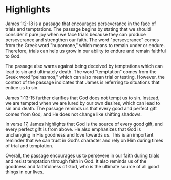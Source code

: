 # Highlights

James 1:2-18 is a passage that encourages perseverance in the face of trials and temptations. The passage begins by stating that we should consider it pure joy when we face trials because they can produce perseverance and strengthen our faith. The word "perseverance" comes from the Greek word "hupomone," which means to remain under or endure. Therefore, trials can help us grow in our ability to endure and remain faithful to God.

The passage also warns against being deceived by temptations which can lead to sin and ultimately death. The word "temptation" comes from the Greek word "peirasmos," which can also mean trial or testing. However, the context of the passage indicates that James is referring to situations that entice us to sin.

James 1:13-15 further clarifies that God does not tempt us to sin. Instead, we are tempted when we are lured by our own desires, which can lead to sin and death. The passage reminds us that every good and perfect gift comes from God, and He does not change like shifting shadows.

In verse 17, James highlights that God is the source of every good gift, and every perfect gift is from above. He also emphasizes that God is unchanging in His goodness and love towards us. This is an important reminder that we can trust in God's character and rely on Him during times of trial and temptation.

Overall, the passage encourages us to persevere in our faith during trials and resist temptation through faith in God. It also reminds us of the goodness and faithfulness of God, who is the ultimate source of all good things in our lives.
